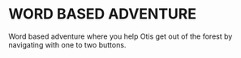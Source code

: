 # WORD BASED ADVENTURE


Word based adventure where you help Otis get out of the forest by navigating with one to two buttons.


